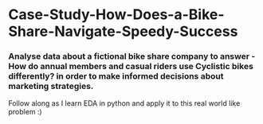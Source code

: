 # Case-Study-How-Does-a-Bike-Share-Navigate-Speedy-Success
### Analyse data about a fictional bike share company to answer - How do annual members and casual riders use Cyclistic bikes differently? in order to make informed decisions about marketing strategies.

Follow along as I learn EDA in python and apply it to this real world like problem :)
